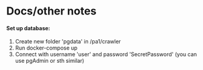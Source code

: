 # Docs/other notes
#### Set up database:
  1. Create new folder 'pgdata' in /pa1/crawler
  2. Run docker-compose up
  3. Connect with username 'user' and password 'SecretPassword' (you can use pgAdmin or sth similar)

